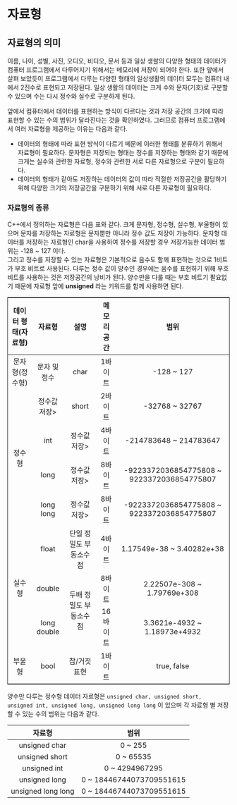 # 자료형

## 자료형의 의미

이름, 나이, 성별, 사진, 오디오, 비디오, 문서 등과 일상 생솰의 다양한 형태의 데이터가 
컴퓨터 프로그램에서 다루어지기 위해서는 메모리에 저장이 되어야 한다.
또한 앞에서 살펴 보았듯이 프로그램에서 다루는 다양한 형태의 일상생활의 데이터 모두는 컴퓨터 내에서 2진수로 표현되고 저장된다. 
일상 생활의 데이터는 크게 수와 문자(기호)로 구분할 수 있으며
수는 다시 정수와 실수로 구분하게 된다.

앞에서 컴퓨터에서 데이터를 표현하는 방식이 다르다는 것과 저장 공간의 크기에 따라 표현할 수 있는 수의 범위가 달라진다는 것을
확인하였다. 그러므로 컴퓨터 프로그램에서 여러 자료형을 제공하는 이유는 다음과 같다.

* 데이터의 형태에 따라 표현 방식이 다르기 떼문에 이러한 형태를 분류하기 위해서 자료형이 필요하다. 문자형은 저장되는 형태는 정수를 
저장하는 형태와 같기 때문에 크게는 실수와 관련한 자료형, 정수와 관련한 서로 다른 자료형으로 구분이 필요하다.
* 데이터의 형태가 같아도 저장하는 데이터의 값이 따라 적절한 저장공간을 활당하기 위해 다양한 크기의 저장공간을 구분하기 위해 서로 다른
자료형이 필요하다. 

### 자료형의 종류 

C++에서 정의하는 자료형은 다음 표와 같다. 크게 문자형, 정수형, 실수형, 부울형이 있으며 문자를 저장하는 자료형은 문자뿐만 아니라 정수 값도 저장이 가능하다.
문자형 데이터를 저장하는 자료형인 char을 사용하여 정수를 저장할 경우 저장가능한 데이터 범위는 -128 ~ 127 이다.  
그리고 정수를 저장할 수 있는 자료형은 기본적으로 음수도 함께 표현하는 것으로 1비트가 부호 비트로 사용된다. 다루는 정수 값이 양수인 경우에는 음수를 표현하기 위해 
부호 비트를 사용하는 것은 저장공간의 낭비가 된다. 양수만을 다룰 때는 부호 비트기 팔요없기 때문에 자료형 앞에 **unsigned** 라는 키워드를 함께 사용하면 된다.

<table style ="border:1px solid; text-align: center">
    <thead>
        <tr>
            <th>데이터 형태(자료형)</th>
            <th>자료형</th>
            <th>설명</th>
            <th>메모리 공간</th>
            <th>범위</th>
        </tr>
    </thead>
    <tbody>
        <tr>
            <td>문자형(정수형)</td>
            <td>문자 및 정수</td>
            <td>char</td>
            <td>1바이트</td>
            <td>-128 ~ 127</td>
        </tr>
        <tr>
            <td rowspan=4>정수형</td>
            <td>정수값 저장>
            <td>short</td>
            <td>2바이트</td>
            <td>-32768 ~ 32767</td>
        </tr>
        <tr>
            <td>int</td>
            <td>정수값 저장>
            <td>4바이트</td>
            <td>-214783648 ~ 214783647</td>
        </tr>
        <tr>
            <td>long</td>
            <td>정수값 저장>
            <td>8바이트</td>
            <td>-9223372036854775808 ~ 9223372036854775807</td>
        </tr>
        <tr>
            <td>long long</td>
            <td>정수값 저장>
            <td>8바이트</td> 
            <td>-9223372036854775808 ~ 9223372036854775807</td>
        </tr>
        <tr>
            <td rowspan=3>실수형</td>
            <td>float</td>
            <td>단일 정밀도 부동소수점</td>
            <td>4바이트</td> 
            <td>1.17549e-38 ~ 3.40282e+38 </td>
        </tr>
        <tr>
            <td>double</td>
            <td rowspan = 2>두배 정밀도 부동소수점</td>
            <td>8바이트</td>  
            <td>2.22507e-308 ~ 1.79769e+308</td>
        </tr>
        <tr>
            <td>long double</td>
            <td>16바이트</td> 
            <td>3.3621e-4932 ~ 1.18973e+4932</td>
        </tr>
        <tr>
            <td>부울형</td>
            <td>bool</td>
            <td>참/거짓 표현</td>
            <td>1바이트</td>
            <td>true, false</td>
        </tr>        
    </tbody>
</table>

양수만 다루는 정수형 데이터 자료형은 ```unsigned char, unsigned short, unsigned int, unsigned long, unsigned long long``` 이 있으며 
각 자료형 별 저장할 수 있는 수의 범위는 다음과 같다. 

| 자료형 | 범위 |
|:-----:|:-----:|
|unsigned char |  0 ~ 255             |
|unsigned short|  0 ~ 65535             |
|unsigned int|            0 ~ 4294967295
|unsigned long|  0 ~  18446744073709551615             |
|unsigned long long|  0 ~  18446744073709551615             |




